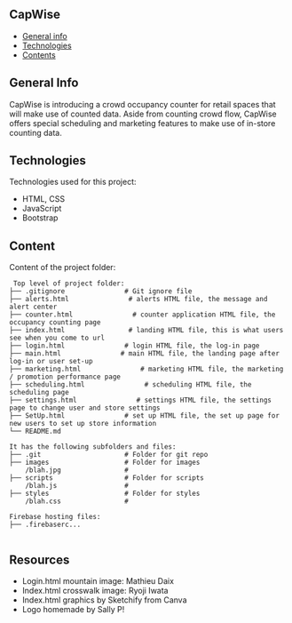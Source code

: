 ## CapWise

* [General info](#general-info)
* [Technologies](#technologies)
* [Contents](#content)

## General Info
CapWise is introducing a crowd occupancy counter for retail spaces that will make use of counted data. Aside from counting crowd flow, CapWise offers special scheduling and marketing features to make use of in-store counting data. 
	
## Technologies
Technologies used for this project:
* HTML, CSS
* JavaScript
* Bootstrap 
	
## Content
Content of the project folder:

```
 Top level of project folder: 
├── .gitignore               # Git ignore file
├── alerts.html               # alerts HTML file, the message and alert center
├── counter.html               # counter application HTML file, the occupancy counting page
├── index.html                # landing HTML file, this is what users see when you come to url
├── login.html               # login HTML file, the log-in page
├── main.html               # main HTML file, the landing page after log-in or user set-up
├── marketing.html               # marketing HTML file, the marketing / promotion performance page
├── scheduling.html               # scheduling HTML file, the scheduling page
├── settings.html               # settings HTML file, the settings page to change user and store settings
├── SetUp.html               # set up HTML file, the set up page for new users to set up store information
└── README.md

It has the following subfolders and files:
├── .git                     # Folder for git repo
├── images                   # Folder for images
    /blah.jpg                # 
├── scripts                  # Folder for scripts
    /blah.js                 # 
├── styles                   # Folder for styles
    /blah.css                # 

Firebase hosting files: 
├── .firebaserc...


```


## Resources
- Login.html mountain image: Mathieu Daix
- Index.html crosswalk image: Ryoji Iwata
- Index.html graphics by Sketchify from Canva
- Logo homemade by Sally P!
